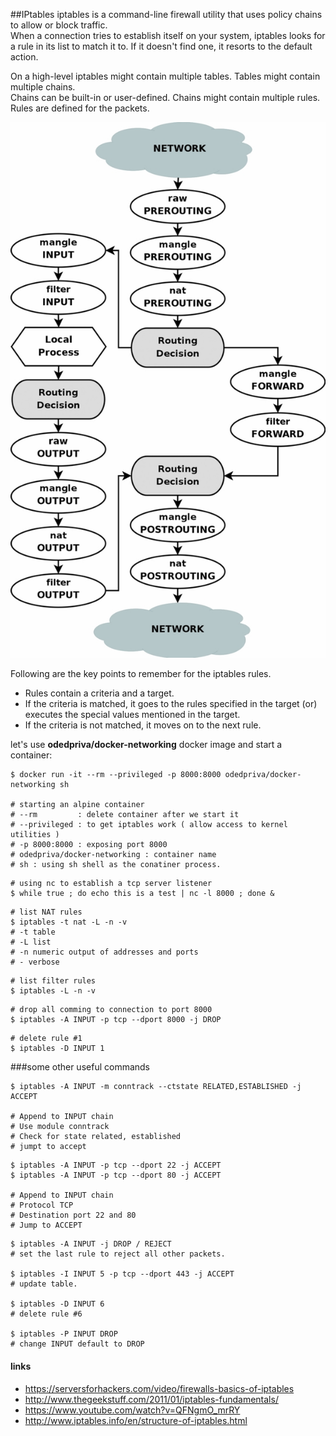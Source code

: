 ##IPtables
iptables is a command-line firewall utility that uses policy chains to allow or block traffic.  
When a connection tries to establish itself on your system, iptables looks for a rule in its list to match it to. 
If it doesn't find one, it resorts to the default action.

On a high-level iptables might contain multiple tables. Tables might contain multiple chains.  
Chains can be built-in or user-defined. Chains might contain multiple rules. Rules are defined for the packets.

![tables_traverse](img/tables_traverse.jpg)

Following are the key points to remember for the iptables rules.

* Rules contain a criteria and a target.
* If the criteria is matched, it goes to the rules specified in the target (or) executes the special values mentioned in the target.
* If the criteria is not matched, it moves on to the next rule.


let's use **odedpriva/docker-networking** docker image and start a container: 

~~~
$ docker run -it --rm --privileged -p 8000:8000 odedpriva/docker-networking sh
 
# starting an alpine container
# --rm         : delete container after we start it
# --privileged : to get iptables work ( allow access to kernel utilities )
# -p 8000:8000 : exposing port 8000 
# odedpriva/docker-networking : container name
# sh : using sh shell as the conatiner process.
~~~

~~~
# using nc to establish a tcp server listener
$ while true ; do echo this is a test | nc -l 8000 ; done &
~~~

~~~
# list NAT rules
$ iptables -t nat -L -n -v
# -t table
# -L list 
# -n numeric output of addresses and ports
# - verbose
~~~

~~~
# list filter rules
$ iptables -L -n -v
~~~

~~~
# drop all comming to connection to port 8000
$ iptables -A INPUT -p tcp --dport 8000 -j DROP
~~~

~~~
# delete rule #1
$ iptables -D INPUT 1
~~~

  
###some other useful commands  
~~~    
$ iptables -A INPUT -m conntrack --ctstate RELATED,ESTABLISHED -j ACCEPT
 
# Append to INPUT chain
# Use module conntrack
# Check for state related, established
# jumpt to accept
~~~
~~~
$ iptables -A INPUT -p tcp --dport 22 -j ACCEPT
$ iptables -A INPUT -p tcp --dport 80 -j ACCEPT
 
# Append to INPUT chain
# Protocol TCP
# Destination port 22 and 80
# Jump to ACCEPT
~~~
~~~
$ iptables -A INPUT -j DROP / REJECT
# set the last rule to reject all other packets.
 
$ iptables -I INPUT 5 -p tcp --dport 443 -j ACCEPT
# update table.
 
$ iptables -D INPUT 6
# delete rule #6
  
$ iptables -P INPUT DROP
# change INPUT default to DROP
~~~ 

#### links 
* https://serversforhackers.com/video/firewalls-basics-of-iptables
* http://www.thegeekstuff.com/2011/01/iptables-fundamentals/
* https://www.youtube.com/watch?v=QFNgmO_mrRY
* http://www.iptables.info/en/structure-of-iptables.html
